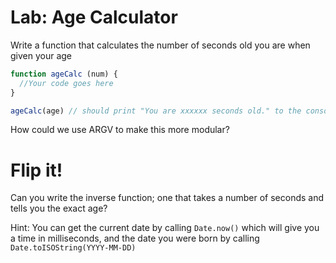# Lab: Age Calculator

Write a function that calculates the number of seconds old you are when given your age

```javascript
function ageCalc (num) {
  //Your code goes here
}

ageCalc(age) // should print "You are xxxxxx seconds old." to the console
```

How could we use ARGV to make this more modular?

# Flip it!

Can you write the inverse function; one that takes a number of seconds and tells you the exact age?

Hint: You can get the current date by calling `Date.now()` which will give you a time in milliseconds, and the date you were born by calling `Date.toISOString(YYYY-MM-DD)`
